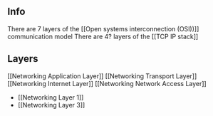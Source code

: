 ## Info
There are 7 layers of the [[Open systems interconnection (OSI))]] communication model
There are 4? layers of the [[TCP IP stack]]


## Layers
[[Networking Application Layer]]
[[Networking Transport Layer]]
[[Networking Internet Layer]]
[[Networking Network Access Layer]]

- [[Networking Layer 1]]
- [[Networking Layer 3]]